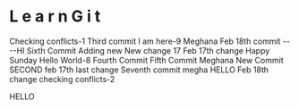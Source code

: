 #   L e a r n G i t 
Checking conflicts-1
Third commit
I am here-9
Meghana Feb 18th commit
----HI
Sixth Commit 
Adding new
New change 17
Feb 17th change
Happy Sunday
Hello World-8
Fourth Commit
Fifth Commit
Meghana New Commit
SECOND
feb 17th last change
Seventh commit megha
HELLO
Feb 18th change
checking conflicts-2


HELLO

 
